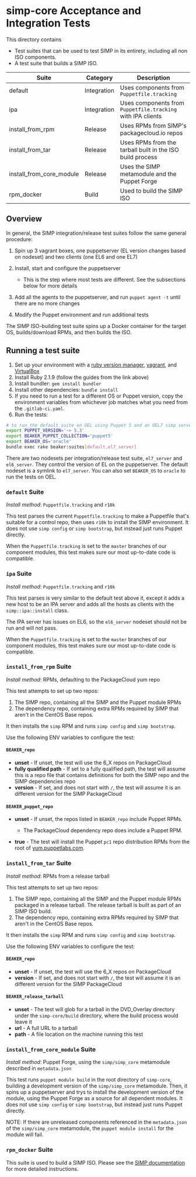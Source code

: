 # simp-core Acceptance and Integration Tests

This directory contains

* Test suites that can be used to test SIMP in its entirety, including all non ISO components.
* A test suite that builds a SIMP ISO.

| Suite                    | Category    | Description                                                 |
| ------------------------ | ----------- | ----------------------------------------------------------- |
| default                  | Integration | Uses components from `Puppetfile.tracking`                  |
| ipa                      | Integration | Uses components from `Puppetfile.tracking` with IPA clients |
| install_from_rpm         | Release     | Uses RPMs from SIMP's packagecloud.io repos                 |
| install_from_tar         | Release     | Uses RPMs from the tarball built in the ISO build process   |
| install_from_core_module | Release     | Uses the SIMP metamodule and the Puppet Forge               |
| rpm_docker               | Build       | Used to build the SIMP ISO                                  |


## Overview

In general, the SIMP integration/release test suites follow the same general procedure:

1. Spin up 3 vagrant boxes, one puppetserver (EL version changes based on
   nodeset) and two clients (one EL6 and one EL7)
2. Install, start and configure the puppetserver

   * This is the step where most tests are different. See the subsections below
     for more details

3. Add all the agents to the puppetserver, and run `puppet agent -t`
   until there are no more changes
4. Modify the Puppet environment and run additional tests

The SIMP ISO-building test suite spins up a Docker container for the target OS,
builds/download RPMs, and then builds the ISO.

## Running a test suite

1. Set up your environment with a [ruby version manager](https://rvm.io/), [vagrant](https://www.vagrantup.com/), and [VirtualBox](https://www.virtualbox.org/)
2. Install Ruby 2.1.9 (follow the guides from the link above)
3. Install bundler: `gem install bundler`
4. Install other dependencies: `bundle install`
5. If you need to run a test for a different OS or Puppet version, copy the
  environment variables from whichever job matches what you need from the
  `.gitlab-ci.yaml`.
6. Run the tests:

```bash
# to run the default suite on OEL using Puppet 5 and an OEL7 simp server
export PUPPET_VERSION='~> 5.3'
export BEAKER_PUPPET_COLLECTION='puppet5'
export BEAKER_OS='oracle'
bundle exec rake beaker:suites[default,el7_server]
```

There are two nodesets per integration/release test suite, `el7_server` and `el6_server`.
They control the version of EL on the puppetserver. The default nodeset is a symlink
to `el7_server`. You can also set `BEAKER_OS` to `oracle` to run the tests on OEL.



### `default` Suite

_Install method_: `Puppetfile.tracking` and `r10k`

This test parses the current `Puppetfile.tracking` to make a Puppetfile that's
suitable for a control repo, then uses `r10k` to install the SIMP environment.
It does not use `simp config` or `simp bootstrap`, but instead just runs Puppet
directly.

When the `Puppetfile.tracking` is set to the `master` branches of our component
modules, this test makes sure our most up-to-date code is compatible.



### `ipa` Suite

_Install method_: `Puppetfile.tracking` and `r10k`

This test parses is very similar to the default test above it, except it adds a
new host to be an IPA server and adds all the hosts as clients with the
``simp::ipa::install`` class.

The IPA server has issues on EL6, so the `el6_server` nodeset should not be run
and will not pass.

When the `Puppetfile.tracking` is set to the `master` branches of our component
modules, this test makes sure our most up-to-date code is compatible.



### `install_from_rpm` Suite

_Install method_: RPMs, defaulting to the PackageCloud yum repo

This test attempts to set up two repos:

1. The SIMP repo, containing all the SIMP and the Puppet module RPMs
2. The dependency repo, containing extra RPMs required by SIMP that aren't in
   the CentOS Base repos.

It then installs the `simp` RPM and runs `simp config` and `simp bootstrap`.

Use the following ENV variables to configure the test:

#### `BEAKER_repo`

* **unset** - If unset, the test will use the 6_X repos on PackageCloud
* **fully qualified path** - If set to a fully qualified path, the test will
  assume this is a repo file that contains definitions for both the SIMP
  repo and the SIMP dependencies repo
* **version** - If set, and does not start with `/`, the test will assume it
  is an different version for the SIMP PackageCloud

#### `BEAKER_puppet_repo`

* **unset** - If unset, the repos listed in `BEAKER_repo` include Puppet RPMs.

  * The PackageCloud dependency repo does include a Puppet RPM.

* **true** - The test will install the Puppet `pc1` repo distribution RPMs from
  the root of [yum.puppetlabs.com](yum.puppetlabs.com).



### `install_from_tar` Suite

_Install method_: RPMs from a release tarball

This test attempts to set up two repos:

1. The SIMP repo, containing all the SIMP and the Puppet module RPMs packaged in
   a release tarball.  The release tarball is built as part of an SIMP ISO build.
2. The dependency repo, containing extra RPMs required by SIMP that aren't in
   the CentOS Base repos.

It then installs the `simp` RPM and runs `simp config` and `simp bootstrap`.

Use the following ENV variables to configure the test:

#### `BEAKER_repo`

* **unset** - If unset, the test will use the 6_X repos on PackageCloud
* **version** - If set, and does not start with `/`, the test will assume it
  is an different version for the SIMP PackageCloud

#### `BEAKER_release_tarball`

* **unset** - The test will glob for a tarball in the DVD_Overlay directory
  under the `simp-core/build` directory, where the build process would leave it
* **url** - A full URL to a tarball
* **path** - A file location on the machine running this test



### `install_from_core_module` Suite

_Install method_: Puppet Forge, using the `simp/simp_core` metamodule described in `metadata.json`

This test runs `puppet module build` in the root directory of `simp-core`,
building a development version of the `simp/simp_core` metamodule. Then, it spins
up a puppetserver and trys to install the development version of the module,
using the Puppet Forge as a source for all dependent modules. It does not use
`simp config` or `simp bootstrap`, but instead just runs Puppet directly.

NOTE: If there are unreleased components referenced in the `metadata.json` of
the `simp/simp_core` metamodule, the `puppet module install` for the module will
fail.



### `rpm_docker` Suite

This suite is used to build a SIMP ISO. Please see the
[SIMP documentation](https://simp.readthedocs.io/en/master/getting_started_guide/ISO_Build/Building_SIMP_From_Source.html)
for more detailed instructions.
